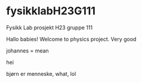 # fysikklabH23G111
Fysikk Lab prosjekt H23 gruppe 111

Hallo babies! Welcome to physics project. Very good

johannes = mean

hei

bjørn er menneske, what, lol